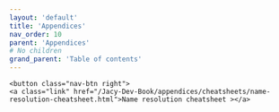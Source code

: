 ```yaml
---
layout: 'default'
title: 'Appendices'
nav_order: 10
parent: 'Appendices'
# No children
grand_parent: 'Table of contents'
---
```



<div class="nav-btn-block">
    
    <button class="nav-btn right">
    <a class="link" href="/Jacy-Dev-Book/appendices/cheatsheets/name-resolution-cheatsheet.html">Name resolution cheatsheet ></a>
</button>

</div>
